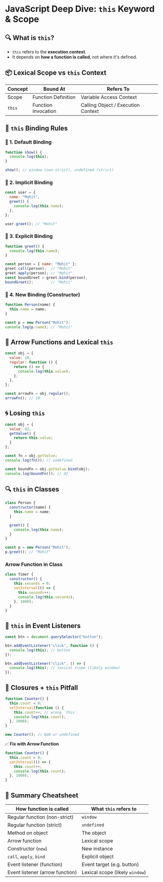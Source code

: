 # JavaScript Deep Dive: `this` Keyword & Scope

## 🔍 What is `this`?

* `this` refers to the **execution context**.
* It depends on **how a function is called**, not where it's defined.

## 📦 Lexical Scope vs `this` Context

| Concept | Bound At            | Refers To                          |
| ------- | ------------------- | ---------------------------------- |
| Scope   | Function Definition | Variable Access Context            |
| `this`  | Function Invocation | Calling Object / Execution Context |

## 🔁 `this` Binding Rules

### 📌 1. Default Binding

```js
function show() {
  console.log(this);
}

show(); // window (non-strict), undefined (strict)
```

### 📌 2. Implicit Binding

```js
const user = {
  name: "Mohit",
  greet() {
    console.log(this.name);
  },
};

user.greet(); // "Mohit"
```

### 📌 3. Explicit Binding

```js
function greet() {
  console.log(this.name);
}

const person = { name: "Mohit" };
greet.call(person);  // "Mohit"
greet.apply(person); // "Mohit"
const boundGreet = greet.bind(person);
boundGreet();        // "Mohit"
```

### 📌 4. New Binding (Constructor)

```js
function Person(name) {
  this.name = name;
}

const p = new Person("Mohit");
console.log(p.name); // "Mohit"
```

## 🧠 Arrow Functions and Lexical `this`

```js
const obj = {
  value: 10,
  regular: function () {
    return () => {
      console.log(this.value);
    };
  },
};

const arrowFn = obj.regular();
arrowFn(); // 10
```

## 🌀 Losing `this`

```js
const obj = {
  value: 42,
  getValue() {
    return this.value;
  }
};

const fn = obj.getValue;
console.log(fn()); // undefined

const boundFn = obj.getValue.bind(obj);
console.log(boundFn()); // 42
```

## 🔍 `this` in Classes

```js
class Person {
  constructor(name) {
    this.name = name;
  }

  greet() {
    console.log(this.name);
  }
}

const p = new Person("Mohit");
p.greet(); // "Mohit"
```

### Arrow Function in Class

```js
class Timer {
  constructor() {
    this.seconds = 0;
    setInterval(() => {
      this.seconds++;
      console.log(this.seconds);
    }, 1000);
  }
}
```

## 🔄 `this` in Event Listeners

```js
const btn = document.querySelector("button");

btn.addEventListener("click", function () {
  console.log(this); // button
});

btn.addEventListener("click", () => {
  console.log(this); // lexical scope (likely window)
});
```

## 🧪 Closures + `this` Pitfall

```js
function Counter() {
  this.count = 0;
  setInterval(function () {
    this.count++; // wrong `this`
    console.log(this.count);
  }, 1000);
}

new Counter(); // NaN or undefined
```

✅ **Fix with Arrow Function**

```js
function Counter() {
  this.count = 0;
  setInterval(() => {
    this.count++;
    console.log(this.count);
  }, 1000);
}
```

## 🧰 Summary Cheatsheet

| How function is called          | What `this` refers to           |
| ------------------------------- | ------------------------------- |
| Regular function (non-strict)   | `window`                        |
| Regular function (strict)       | `undefined`                     |
| Method on object                | The object                      |
| Arrow function                  | Lexical scope                   |
| Constructor (`new`)             | New instance                    |
| `call`, `apply`, `bind`         | Explicit object                 |
| Event listener (function)       | Event target (e.g. button)      |
| Event listener (arrow function) | Lexical scope (likely `window`) |
